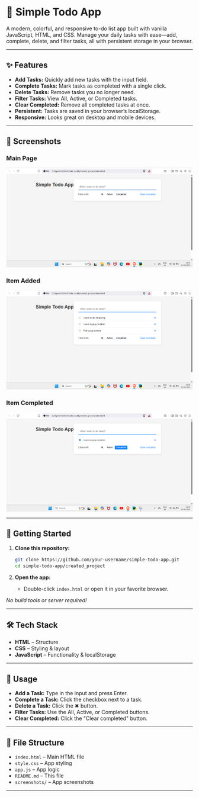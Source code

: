 # 🌈 Simple Todo App

A modern, colorful, and responsive to-do list app built with vanilla JavaScript, HTML, and CSS. Manage your daily tasks with ease—add, complete, delete, and filter tasks, all with persistent storage in your browser.

---

## ✨ Features

- **Add Tasks:** Quickly add new tasks with the input field.
- **Complete Tasks:** Mark tasks as completed with a single click.
- **Delete Tasks:** Remove tasks you no longer need.
- **Filter Tasks:** View All, Active, or Completed tasks.
- **Clear Completed:** Remove all completed tasks at once.
- **Persistent:** Tasks are saved in your browser’s localStorage.
- **Responsive:** Looks great on desktop and mobile devices.

---

## 📸 Screenshots

### Main Page
![Main Page](screenshots/Output%20home%20page%201.png)

### Item Added
![Item Added](screenshots/item%20added%202.png)

### Item Completed
![Item Completed](screenshots/item%20completed%203.png)

---

## 🚀 Getting Started

1. **Clone this repository:**
   ```bash
   git clone https://github.com/your-username/simple-todo-app.git
   cd simple-todo-app/created_project
   ```

2. **Open the app:**
   - Double-click `index.html` or open it in your favorite browser.

_No build tools or server required!_

---

## 🛠️ Tech Stack

- **HTML** – Structure
- **CSS** – Styling & layout
- **JavaScript** – Functionality & localStorage

---

## 📖 Usage

- **Add a Task:** Type in the input and press Enter.
- **Complete a Task:** Click the checkbox next to a task.
- **Delete a Task:** Click the ✖ button.
- **Filter Tasks:** Use the All, Active, or Completed buttons.
- **Clear Completed:** Click the "Clear completed" button.

---

## 📂 File Structure

- `index.html` – Main HTML file
- `style.css` – App styling
- `app.js` – App logic
- `README.md` – This file
- `screenshots/` – App screenshots

---
